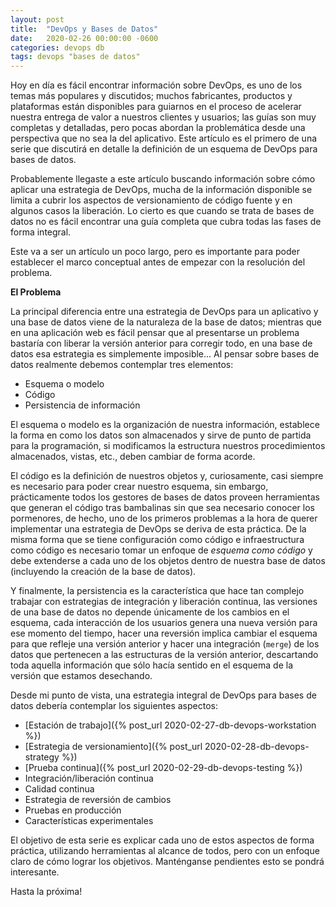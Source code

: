 ```yaml
---
layout: post
title:  "DevOps y Bases de Datos"
date:   2020-02-26 00:00:00 -0600
categories: devops db
tags: devops "bases de datos"
---
```


Hoy en día es fácil encontrar información sobre DevOps, es uno de los temas más populares y discutidos; muchos fabricantes, productos y plataformas están disponibles para guiarnos en el proceso de acelerar nuestra entrega de valor a nuestros clientes y usuarios; las guías son muy completas y detalladas, pero pocas abordan la problemática desde una perspectiva que no sea la del aplicativo. Este artículo es el primero de una serie que discutirá en detalle la definición de un esquema de DevOps para bases de datos.

Probablemente llegaste a este artículo buscando información sobre cómo aplicar una estrategia de DevOps, mucha de la información disponible se limita a cubrir los aspectos de versionamiento de código fuente y en algunos casos la liberación. Lo cierto es que cuando se trata de bases de datos no es fácil encontrar una guía completa que cubra todas las fases de forma integral. 

Este va a ser un artículo un poco largo, pero es importante para poder establecer el marco conceptual antes de empezar con la resolución del problema.

**El Problema**

La principal diferencia entre una estrategia de DevOps para un aplicativo y una base de datos viene de la naturaleza de la base de datos; mientras que en una aplicación web es fácil pensar que al presentarse un problema bastaría con liberar la versión anterior para corregir todo, en una base de datos esa estrategia es simplemente imposible... Al pensar sobre bases de datos realmente debemos contemplar tres elementos:
- Esquema o modelo
- Código
- Persistencia de información

El esquema o modelo es la organización de nuestra información, establece la forma en como los datos son almacenados y sirve de punto de partida para la programación, si modificamos la estructura nuestros procedimientos almacenados, vistas, etc., deben cambiar de forma acorde.

El código es la definición de nuestros objetos y, curiosamente, casi siempre es necesario para poder crear nuestro esquema, sin embargo, prácticamente todos los gestores de bases de datos proveen herramientas que generan el código tras bambalinas sin que sea necesario conocer los pormenores, de hecho, uno de los primeros problemas a la hora de querer implementar una estrategia de DevOps se deriva de esta práctica. De la misma forma que se tiene configuración como código e infraestructura como código es necesario tomar un enfoque de *esquema como código* y debe extenderse a cada uno de los objetos dentro de nuestra base de datos (incluyendo la creación de la base de datos).

Y finalmente, la persistencia es la característica que hace tan complejo trabajar con estrategias de integración y liberación continua, las versiones de una base de datos no depende únicamente de los cambios en el esquema, cada interacción de los usuarios genera una nueva versión para ese momento del tiempo, hacer una reversión implica cambiar el esquema para que refleje una versión anterior y hacer una integración (``merge``) de los datos que pertenecen a las estructuras de la versión anterior, descartando toda aquella información que sólo hacía sentido en el esquema de la versión que estamos desechando.

Desde mi punto de vista, una estrategia integral de DevOps para bases de datos debería contemplar los siguientes aspectos:
- [Estación de trabajo]({% post_url 2020-02-27-db-devops-workstation %})
- [Estrategia de versionamiento]({% post_url 2020-02-28-db-devops-strategy %})
- [Prueba continua]({% post_url 2020-02-29-db-devops-testing %})
- Integración/liberación continua
- Calidad continua
- Estrategia de reversión de cambios
- Pruebas en producción
- Características experimentales

El objetivo de esta serie es explicar cada uno de estos aspectos de forma práctica, utilizando herramientas al alcance de todos, pero con un enfoque claro de cómo lograr los objetivos. Manténganse pendientes esto se pondrá interesante.

Hasta la próxima!

